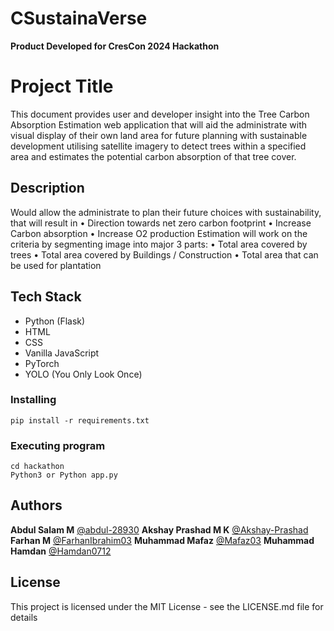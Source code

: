 # CSustainaVerse
**Product Developed for CresCon 2024 Hackathon** 

# Project Title

This document provides user and developer insight into the Tree Carbon Absorption Estimation 
web application that will aid the administrate with visual display of their own land area for future 
planning with sustainable development utilising satellite imagery to detect trees within a specified 
area and estimates the potential carbon absorption of that tree cover.

## Description

Would allow the administrate to plan their future choices with sustainability, that will result in 
• Direction towards net zero carbon footprint 
• Increase Carbon absorption 
• Increase O2 production
Estimation will work on the criteria by segmenting image into major 3 parts:
• Total area covered by trees
• Total area covered by Buildings / Construction
• Total area that can be used for plantation

## Tech Stack

- Python (Flask)
- HTML
- CSS
- Vanilla JavaScript
- PyTorch
- YOLO (You Only Look Once)

### Installing

```
pip install -r requirements.txt
```

### Executing program

```
cd hackathon
Python3 or Python app.py
```

## Authors

**Abdul Salam M**
[@abdul-28930](https://github.com/abdul-28930)
**Akshay Prashad M K**
[@Akshay-Prashad](https://github.com/Akshay-Prashad)
**Farhan M**
[@FarhanIbrahim03](https://github.com/FarhanIbrahim03)
**Muhammad Mafaz**
[@Mafaz03](https://github.com/Mafaz03)
**Muhammad Hamdan**
[@Hamdan0712](https://github.com/Hamdan0712)

## License

This project is licensed under the MIT License - see the LICENSE.md file for details

